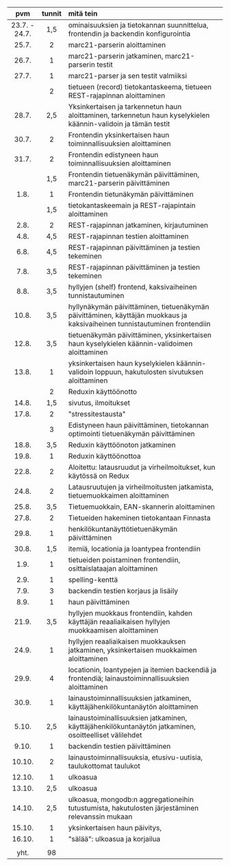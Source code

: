 | pvm | tunnit | mitä tein |
| :---: | :---: | :--- |
| 23.7. - 24.7. | 1,5 | ominaisuuksien ja tietokannan suunnittelua, frontendin ja backendin konfigurointia |
| 25.7. | 2 | marc21-parserin aloittaminen |
| 26.7. | 1 | marc21-parserin jatkaminen, marc21-parserin testit |
| 27.7. | 1 | marc21-parser ja sen testit valmiiksi |
| | 2 | tietueen (record) tietokantaskeema, tietueen REST-rajapinnan aloittaminen |
| 28.7. | 2,5 | Yksinkertaisen ja tarkennetun haun aloittaminen, tarkennetun haun kyselykielen käännin-validoin ja tämän testit |
| 30.7. | 2 | Frontendin yksinkertaisen haun toiminnallisuuksien aloittaminen |
| 31.7. | 2 | Frontendin edistyneen haun toiminnallisuuksien aloittaminen |
| | 1,5 | Frontendin tietuenäkymän päivittäminen, marc21-parserin päivittäminen |
| 1.8. | 1 | Frontendin tietunäkymän päivittäminen |
| | 1,5 | tietokantaskeemain ja REST-rajapintain aloittaminen |
| 2.8. | 2 | REST-rajapinnan jatkaminen, kirjautuminen |
| 4.8. | 4,5 | REST-rajapinnan testien aloittaminen |
| 6.8. | 4,5 | REST-rajapinnan päivittäminen ja testien tekeminen |
| 7.8. | 3,5 | REST-rajapinnan päivittäminen ja testien tekeminen |
| 8.8. | 3,5 | hyllyjen (shelf) frontend, kaksivaiheinen tunnistautuminen |
| 10.8. | 3,5 | hyllynäkymän päivittäminen, tietuenäkymän päivittäminen, käyttäjän muokkaus ja kaksivaiheinen tunnistautuminen frontendiin |
| 12.8. | 3,5 | tietuenäkymän päivittäminen, yksinkertaisen haun kyselykielen käännin-validoimen aloittaminen |
| 13.8. | 1 | yksinkertaisen haun kyselykielen käännin-validoin loppuun, hakutulosten sivutuksen aloittaminen |
| | 2 | Reduxin käyttöönotto |
| 14.8. | 1,5 | sivutus, ilmoitukset |
| 17.8. | 2 | "stressitestausta" |
| | 3 | Edistyneen haun päivittäminen, tietokannan optimointi tietuenäkymän päivittäminen |
| 18.8. | 3,5 | Reduxin käyttöönoton jatkaminen |
| 19.8. | 1 | Reduxin käyttöönottoa |
| 22.8. | 2 | Aloitettu: latausruudut ja virheilmoitukset, kun käytössä on Redux |
| 24.8. | 2 | Latausruutujen ja virheilmoitusten jatkamista, tietuemuokkaimen aloittaminen |
| 25.8. | 3,5 | Tietuemuokkain, EAN-skannerin aloittaminen |
| 27.8. | 2 | Tietueiden hakeminen tietokantaan Finnasta |
| 29.8. | 1 | henkilökuntanäyttötietuenäkymän päivittäminen |
| 30.8. | 1,5 | itemiä, locationia ja loantypea frontendiin |
| 1.9. | 1 | tietueiden poistaminen frontendiin, osittaislataajan aloittaminen |
| 2.9. | 1 | spelling-kenttä |
| 7.9. | 3 | backendin testien korjaus ja lisäily |
| 8.9. | 1 | haun päivittäminen |
| 21.9. | 3,5 | hyllyjen muokkaus frontendiin, kahden käyttäjän reaaliaikaisen hyllyjen muokkaamisen aloittaminen |
| 24.9. | 1 | hyllyjen reaaliaikaisen muokkauksen jatkaminen, yksinkertaisen muokkaimen aloittaminen |
| 29.9. | 4 | locationin, loantypejen ja itemien backendiä ja frontendiä; lainaustoiminnallisuuksien aloittaminen |
| 30.9. | 1 | lainaustoiminnallisuuksien jatkaminen, käyttäjähenkilökuntanäytön aloittaminen |
| 5.10. | 2,5 | lainaustoiminallisuuksien jatkaminen, käyttäjähenkilökuntanäytön jatkaminen, osoitteelliset välilehdet |
| 9.10. | 1 | backendin testien päivittäminen |
| 10.10. | 2 | lainaustoiminnallisuuksia, etusivu-uutisia, taulukottomat taulukot |
| 12.10. | 1 | ulkoasua |
| 13.10. | 2,5 | ulkoasua |
| 14.10. | 2,5 | ulkoasua, mongodb:n aggregationeihin tutustumista, hakutulosten järjestäminen relevanssin mukaan |
| 15.10. | 1 | yksinkertaisen haun päivitys,  |
| 16.10. | 1 | "sälää": ulkoasua ja korjailua |
| | | |
| yht. | 98 | |